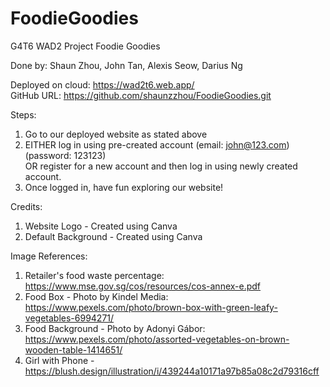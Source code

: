 # FoodieGoodies

G4T6 WAD2 Project Foodie Goodies

Done by: Shaun Zhou, John Tan, Alexis Seow, Darius Ng

Deployed on cloud: https://wad2t6.web.app/ </br>
GitHub URL: https://github.com/shaunzzhou/FoodieGoodies.git </br>

Steps:
1. Go to our deployed website as stated above
2. EITHER log in using pre-created account (email: john@123.com)(password: 123123) </br> OR register for a new account and then log in using newly created account.
3. Once logged in, have fun exploring our website!

Credits:

1. Website Logo - Created using Canva
2. Default Background - Created using Canva

Image References:

1. Retailer's food waste percentage: https://www.mse.gov.sg/cos/resources/cos-annex-e.pdf
2. Food Box - Photo by Kindel Media: https://www.pexels.com/photo/brown-box-with-green-leafy-vegetables-6994271/
3. Food Background - Photo by Adonyi Gábor: https://www.pexels.com/photo/assorted-vegetables-on-brown-wooden-table-1414651/
4. Girl with Phone - https://blush.design/illustration/i/439244a10171a97b85a08c2d79316cff

